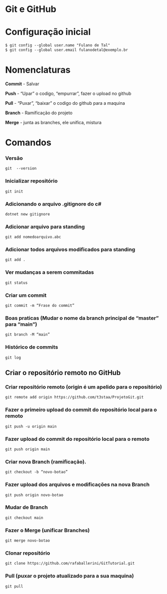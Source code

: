 # Git e GitHub

# Configuração inicial

```markdown
$ git config --global user.name "Fulano de Tal"
$ git config --global user.email fulanodetal@exemplo.br
```

# Nomenclaturas

**Commit** - Salvar

**Push** - “Upar” o codigo, “empurrar”, fazer o upload no github

**Pull** -  “Puxar”, “baixar” o codigo do github para a maquina

**Branch** - Ramificação do projeto

**Merge** - junta as branches, ele unifica, mistura

# Comandos

### Versão

`git  --version`

### Inicializar repositório

`git init`

### Adicionando o arquivo .gitignore do c#

`dotnet new gitignore`

### Adicionar arquivo para standing

`git add nomedoarquivo.abc` 

### Adicionar todos arquivos modificados para standing

`git add .`

### Ver mudanças a serem commitadas

`git status`

### Criar um commit

`git commit -m “Frase do commit”`

### Boas praticas (Mudar o nome da branch principal de “master” para “main”)

`git branch -M “main”`

### Histórico de commits

`git log` 

## Criar o repositório remoto no GitHub

### Criar repositório remoto (origin é um apelido para o repositório)

`git remote add origin https://github.com/t3staa/ProjetoGit.git` 

### Fazer o primeiro upload do commit do repositório local para o remoto

`git push -u origin main`

### Fazer upload do commit do repositório local para o remoto

`git push origin main` 

### Criar nova Branch (ramificação).

`git checkout -b “novo-botao”` 

### Fazer upload dos arquivos e modificações na nova Branch

`git push origin novo-botao`

### Mudar de Branch

`git checkout main` 

### Fazer o Merge (unificar Branches)

`git merge novo-botao`

### Clonar repositório

`git clone https://github.com/rafaballerini/GitTutorial.git`

### Pull (puxar o projeto atualizado para a sua maquina)

`git pull`